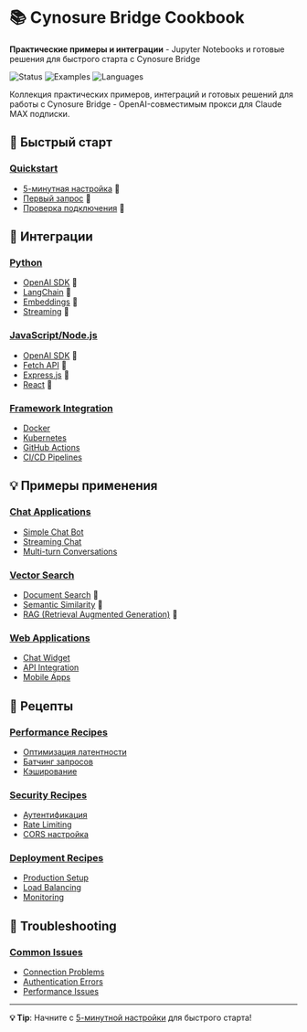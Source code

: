 # 📚 Cynosure Bridge Cookbook

**Практические примеры и интеграции** - Jupyter Notebooks и готовые решения для быстрого старта с Cynosure Bridge

![Status](https://img.shields.io/badge/status-ready-green.svg) ![Examples](https://img.shields.io/badge/examples-15%2B-blue.svg) ![Languages](https://img.shields.io/badge/languages-Python%7CJS%7CReact-brightgreen.svg)

Коллекция практических примеров, интеграций и готовых решений для работы с Cynosure Bridge - OpenAI-совместимым прокси для Claude MAX подписки.

## 🚀 Быстрый старт

### [Quickstart](quickstart/)
- [5-минутная настройка](quickstart/5-minute-setup.ipynb) 📓
- [Первый запрос](quickstart/first-request.ipynb) 📓  
- [Проверка подключения](quickstart/health-check.ipynb) 📓

## 🔌 Интеграции

### [Python](integrations/python/)
- [OpenAI SDK](integrations/python/openai-sdk.ipynb) 📓
- [LangChain](integrations/python/langchain.ipynb) 📓
- [Embeddings](integrations/python/embeddings.ipynb) 📓
- [Streaming](integrations/python/streaming.ipynb) 📓

### [JavaScript/Node.js](integrations/javascript/)
- [OpenAI SDK](integrations/javascript/openai-sdk.ipynb) 📓
- [Fetch API](integrations/javascript/fetch-api.ipynb) 📓
- [Express.js](integrations/javascript/express.ipynb) 📓
- [React](integrations/javascript/react.ipynb) 📓

### [Framework Integration](integrations/frameworks/)
- [Docker](integrations/frameworks/docker.md)
- [Kubernetes](integrations/frameworks/kubernetes.md)
- [GitHub Actions](integrations/frameworks/github-actions.md)
- [CI/CD Pipelines](integrations/frameworks/cicd.md)

## 💡 Примеры применения

### [Chat Applications](examples/chat/)
- [Simple Chat Bot](examples/chat/simple-bot.md)
- [Streaming Chat](examples/chat/streaming-chat.md)
- [Multi-turn Conversations](examples/chat/multi-turn.md)

### [Vector Search](examples/)
- [Document Search](examples/document-search.ipynb) 📓
- [Semantic Similarity](examples/similarity.ipynb) 📓
- [RAG (Retrieval Augmented Generation)](examples/rag-basic.ipynb) 📓

### [Web Applications](examples/web/)
- [Chat Widget](examples/web/chat-widget.md)
- [API Integration](examples/web/api-integration.md)
- [Mobile Apps](examples/web/mobile-apps.md)

## 🍳 Рецепты

### [Performance Recipes](recipes/performance/)
- [Оптимизация латентности](recipes/performance/latency.md)
- [Батчинг запросов](recipes/performance/batching.md)
- [Кэширование](recipes/performance/caching.md)

### [Security Recipes](recipes/security/)
- [Аутентификация](recipes/security/authentication.md)
- [Rate Limiting](recipes/security/rate-limiting.md)
- [CORS настройка](recipes/security/cors.md)

### [Deployment Recipes](recipes/deployment/)
- [Production Setup](recipes/deployment/production.md)
- [Load Balancing](recipes/deployment/load-balancing.md)
- [Monitoring](recipes/deployment/monitoring.md)

## 🔧 Troubleshooting

### [Common Issues](troubleshooting/)
- [Connection Problems](troubleshooting/connection.md)
- [Authentication Errors](troubleshooting/auth.md)
- [Performance Issues](troubleshooting/performance.md)

---

**💡 Tip**: Начните с [5-минутной настройки](quickstart/5-minute-setup.md) для быстрого старта!